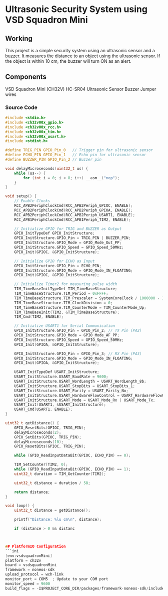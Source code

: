 # Ultrasonic Security System using VSD Squadron Mini


## Working
This project is a simple security system using an ultrasonic sensor and a buzzer. It measures the distance to an object using the ultrasonic sensor. If the object is within 10 cm, the buzzer will turn ON as an alert.


## Components 
VSD Squadron Mini (CH32V)
HC-SR04 Ultrasonic Sensor
Buzzer
Jumper wires


### Source Code
```c
#include <stdio.h>
#include <ch32v00x_gpio.h>
#include <ch32v00x_rcc.h>
#include <ch32v00x_tim.h>
#include <ch32v00x_usart.h>
#include <stdint.h>

#define TRIG_PIN GPIO_Pin_0   // Trigger pin for ultrasonic sensor
#define ECHO_PIN GPIO_Pin_1   // Echo pin for ultrasonic sensor
#define BUZZER_PIN GPIO_Pin_2 // Buzzer pin

void delayMicroseconds(uint32_t us) {
    while (us--) {
        for (int i = 0; i < 8; i++) __asm__("nop");
    }
}

void setup() {
    // Enable Clocks
    RCC_APB2PeriphClockCmd(RCC_APB2Periph_GPIOC, ENABLE);
    RCC_APB2PeriphClockCmd(RCC_APB2Periph_GPIOA, ENABLE);
    RCC_APB2PeriphClockCmd(RCC_APB2Periph_USART1, ENABLE);
    RCC_APB1PeriphClockCmd(RCC_APB1Periph_TIM2, ENABLE);

    // Initialize GPIO for TRIG and BUZZER as Output
    GPIO_InitTypeDef GPIO_InitStructure;
    GPIO_InitStructure.GPIO_Pin = TRIG_PIN | BUZZER_PIN;
    GPIO_InitStructure.GPIO_Mode = GPIO_Mode_Out_PP;
    GPIO_InitStructure.GPIO_Speed = GPIO_Speed_50MHz;
    GPIO_Init(GPIOC, &GPIO_InitStructure);

    // Initialize GPIO for ECHO as Input
    GPIO_InitStructure.GPIO_Pin = ECHO_PIN;
    GPIO_InitStructure.GPIO_Mode = GPIO_Mode_IN_FLOATING;
    GPIO_Init(GPIOC, &GPIO_InitStructure);

    // Initialize Timer2 for measuring pulse width
    TIM_TimeBaseInitTypeDef TIM_TimeBaseStructure;
    TIM_TimeBaseStructure.TIM_Period = 0xFFFF;
    TIM_TimeBaseStructure.TIM_Prescaler = SystemCoreClock / 1000000 - 1;
    TIM_TimeBaseStructure.TIM_ClockDivision = 0;
    TIM_TimeBaseStructure.TIM_CounterMode = TIM_CounterMode_Up;
    TIM_TimeBaseInit(TIM2, &TIM_TimeBaseStructure);
    TIM_Cmd(TIM2, ENABLE);

    // Initialize USART1 for Serial Communication
    GPIO_InitStructure.GPIO_Pin = GPIO_Pin_2; // TX Pin (PA2)
    GPIO_InitStructure.GPIO_Mode = GPIO_Mode_AF_PP;
    GPIO_InitStructure.GPIO_Speed = GPIO_Speed_50MHz;
    GPIO_Init(GPIOA, &GPIO_InitStructure);

    GPIO_InitStructure.GPIO_Pin = GPIO_Pin_3; // RX Pin (PA3)
    GPIO_InitStructure.GPIO_Mode = GPIO_Mode_IN_FLOATING;
    GPIO_Init(GPIOA, &GPIO_InitStructure);

    USART_InitTypeDef USART_InitStructure;
    USART_InitStructure.USART_BaudRate = 9600;
    USART_InitStructure.USART_WordLength = USART_WordLength_8b;
    USART_InitStructure.USART_StopBits = USART_StopBits_1;
    USART_InitStructure.USART_Parity = USART_Parity_No;
    USART_InitStructure.USART_HardwareFlowControl = USART_HardwareFlowControl_None;
    USART_InitStructure.USART_Mode = USART_Mode_Rx | USART_Mode_Tx;
    USART_Init(USART1, &USART_InitStructure);
    USART_Cmd(USART1, ENABLE);
}

uint32_t getDistance() {
    GPIO_ResetBits(GPIOC, TRIG_PIN);
    delayMicroseconds(2);
    GPIO_SetBits(GPIOC, TRIG_PIN);
    delayMicroseconds(10);
    GPIO_ResetBits(GPIOC, TRIG_PIN);

    while (GPIO_ReadInputDataBit(GPIOC, ECHO_PIN) == 0);

    TIM_SetCounter(TIM2, 0);
    while (GPIO_ReadInputDataBit(GPIOC, ECHO_PIN) == 1);
    uint32_t duration = TIM_GetCounter(TIM2);

    uint32_t distance = duration / 58;

    return distance;
}

void loop() {
    uint32_t distance = getDistance();

    printf("Distance: %lu cm\n", distance);

    if (distance > 0 && distanc



## PlatformIO Configuration
```ini
[env:vsdsquadronMini]
platform = ch32v
board = vsdsquadronMini
framework = noneos-sdk
upload_protocol = wch-link
monitor_port = COM5  ; Update to your COM port
monitor_speed = 9600
build_flags = -I$PROJECT_CORE_DIR/packages/framework-noneos-sdk/include

